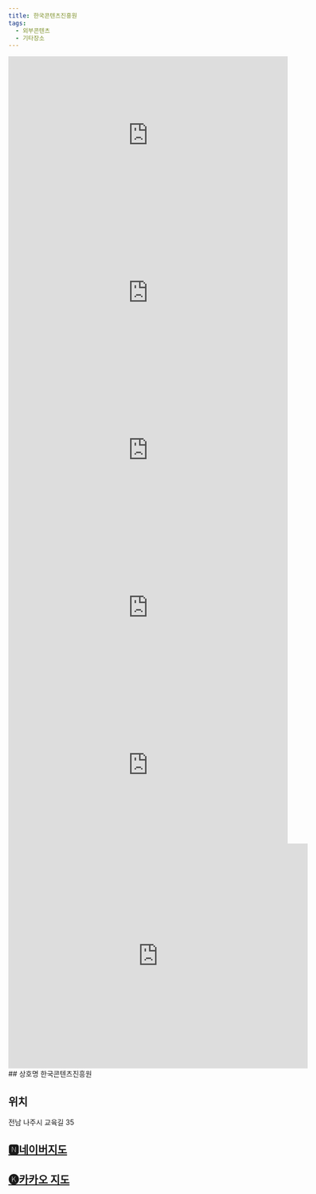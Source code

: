 ```yaml
---
title: 한국콘텐츠진흥원
tags:
  - 외부콘텐츠
  - 기타장소
---
```

<iframe width="560" height="315" src="https://www.youtube.com/embed/PQxb0Gacux8?si=MjruiDNA-tUHLarV" title="YouTube video player" frameborder="0" allow="accelerometer; autoplay; clipboard-write; encrypted-media; gyroscope; picture-in-picture; web-share" referrerpolicy="strict-origin-when-cross-origin" allowfullscreen></iframe>
<iframe width="560" height="315" src="https://www.youtube.com/embed/6Yq-QJwf1e8?si=BSAwDEje9jjia0Hb" title="YouTube video player" frameborder="0" allow="accelerometer; autoplay; clipboard-write; encrypted-media; gyroscope; picture-in-picture; web-share" referrerpolicy="strict-origin-when-cross-origin" allowfullscreen></iframe>
<iframe width="560" height="315" src="https://www.youtube.com/embed/5GS6DFUlBlc?si=v8Bm_Elr_ccpcwvq" title="YouTube video player" frameborder="0" allow="accelerometer; autoplay; clipboard-write; encrypted-media; gyroscope; picture-in-picture; web-share" referrerpolicy="strict-origin-when-cross-origin" allowfullscreen></iframe>
<iframe width="560" height="315" src="https://www.youtube.com/embed/_mc8QtYK_rg?si=m_zwMNLSQpBdku9A" title="YouTube video player" frameborder="0" allow="accelerometer; autoplay; clipboard-write; encrypted-media; gyroscope; picture-in-picture; web-share" referrerpolicy="strict-origin-when-cross-origin" allowfullscreen></iframe>
<iframe width="560" height="315" src="https://www.youtube.com/embed/UqTOwCLe3NI?si=gYZ2HCznepxcX6cr" title="YouTube video player" frameborder="0" allow="accelerometer; autoplay; clipboard-write; encrypted-media; gyroscope; picture-in-picture; web-share" referrerpolicy="strict-origin-when-cross-origin" allowfullscreen></iframe>

<iframe src="https://www.google.com/maps/embed?pb=!1m18!1m12!1m3!1d80652.88276344781!2d126.68543445096253!3d34.992738638400986!2m3!1f0!2f0!3f0!3m2!1i1024!2i768!4f13.1!3m3!1m2!1s0x15326bc40c0087eb%3A0xdfd5fb040f2ed2ff!2z7ZWc6rWt7L2Y7YWQ7Lig7KeE7Z2l7JuQIOuzuOybkA!5e0!3m2!1sko!2skr!4v1741356637263!5m2!1sko!2skr" width="600" height="450" style="border:0;" allowfullscreen="" loading="lazy" referrerpolicy="no-referrer-when-downgrade"></iframe>
## 상호명
한국콘텐츠진흥원

## 위치
전남 나주시 교육길 35


## [🅽네이버지도](https://naver.me/xQe0FSEa)

## [🅚카카오 지도](https://place.map.kakao.com/8134126)